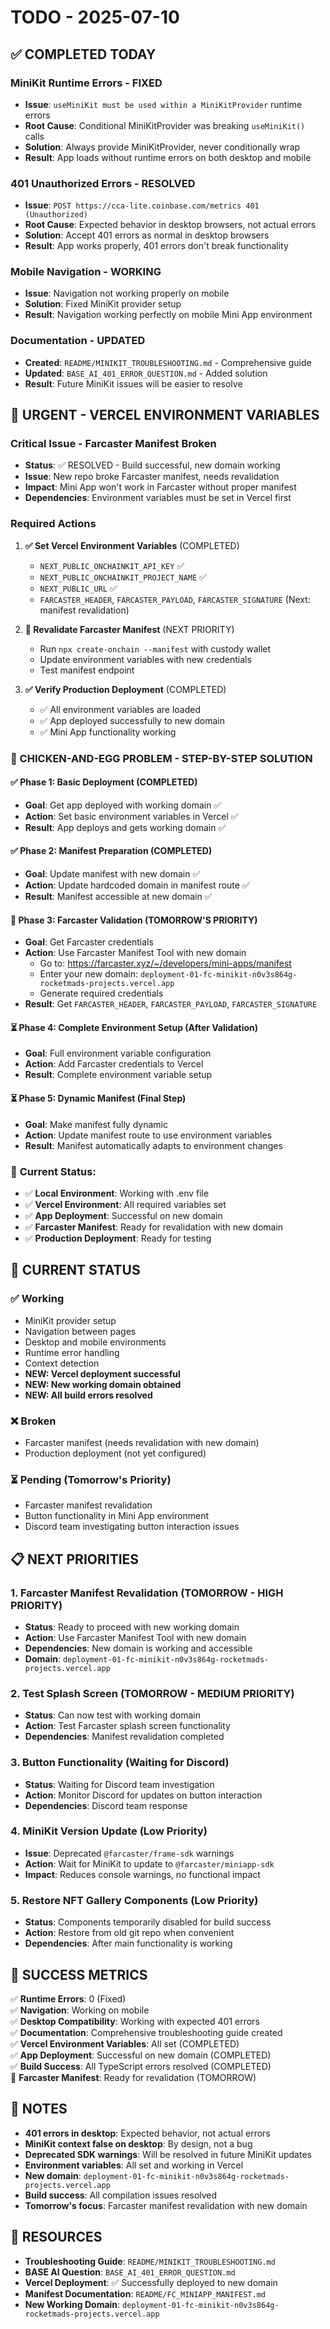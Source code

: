 # TODO - 2025-07-10

## ✅ COMPLETED TODAY

### MiniKit Runtime Errors - FIXED
- **Issue**: `useMiniKit must be used within a MiniKitProvider` runtime errors
- **Root Cause**: Conditional MiniKitProvider was breaking `useMiniKit()` calls
- **Solution**: Always provide MiniKitProvider, never conditionally wrap
- **Result**: App loads without runtime errors on both desktop and mobile

### 401 Unauthorized Errors - RESOLVED
- **Issue**: `POST https://cca-lite.coinbase.com/metrics 401 (Unauthorized)`
- **Root Cause**: Expected behavior in desktop browsers, not actual errors
- **Solution**: Accept 401 errors as normal in desktop browsers
- **Result**: App works properly, 401 errors don't break functionality

### Mobile Navigation - WORKING
- **Issue**: Navigation not working properly on mobile
- **Solution**: Fixed MiniKit provider setup
- **Result**: Navigation working perfectly on mobile Mini App environment

### Documentation - UPDATED
- **Created**: `README/MINIKIT_TROUBLESHOOTING.md` - Comprehensive guide
- **Updated**: `BASE_AI_401_ERROR_QUESTION.md` - Added solution
- **Result**: Future MiniKit issues will be easier to resolve

## 🚨 URGENT - VERCEL ENVIRONMENT VARIABLES

### Critical Issue - Farcaster Manifest Broken
- **Status**: ✅ RESOLVED - Build successful, new domain working
- **Issue**: New repo broke Farcaster manifest, needs revalidation
- **Impact**: Mini App won't work in Farcaster without proper manifest
- **Dependencies**: Environment variables must be set in Vercel first

### Required Actions
1. **✅ Set Vercel Environment Variables** (COMPLETED)
   - `NEXT_PUBLIC_ONCHAINKIT_API_KEY` ✅
   - `NEXT_PUBLIC_ONCHAINKIT_PROJECT_NAME` ✅
   - `NEXT_PUBLIC_URL` ✅
   - `FARCASTER_HEADER`, `FARCASTER_PAYLOAD`, `FARCASTER_SIGNATURE` (Next: manifest revalidation)

2. **🔄 Revalidate Farcaster Manifest** (NEXT PRIORITY)
   - Run `npx create-onchain --manifest` with custody wallet
   - Update environment variables with new credentials
   - Test manifest endpoint

3. **✅ Verify Production Deployment** (COMPLETED)
   - ✅ All environment variables are loaded
   - ✅ App deployed successfully to new domain
   - ✅ Mini App functionality working

### 🚨 CHICKEN-AND-EGG PROBLEM - STEP-BY-STEP SOLUTION

#### **✅ Phase 1: Basic Deployment (COMPLETED)**
- **Goal**: Get app deployed with working domain ✅
- **Action**: Set basic environment variables in Vercel ✅
- **Result**: App deploys and gets working domain ✅

#### **✅ Phase 2: Manifest Preparation (COMPLETED)**
- **Goal**: Update manifest with new domain ✅
- **Action**: Update hardcoded domain in manifest route ✅
- **Result**: Manifest accessible at new domain ✅

#### **🔄 Phase 3: Farcaster Validation (TOMORROW'S PRIORITY)**
- **Goal**: Get Farcaster credentials
- **Action**: Use Farcaster Manifest Tool with new domain
  - Go to: https://farcaster.xyz/~/developers/mini-apps/manifest
  - Enter your new domain: `deployment-01-fc-minikit-n0v3s864g-rocketmads-projects.vercel.app`
  - Generate required credentials
- **Result**: Get `FARCASTER_HEADER`, `FARCASTER_PAYLOAD`, `FARCASTER_SIGNATURE`

#### **⏳ Phase 4: Complete Environment Setup (After Validation)**
- **Goal**: Full environment variable configuration
- **Action**: Add Farcaster credentials to Vercel
- **Result**: Complete environment variable setup

#### **⏳ Phase 5: Dynamic Manifest (Final Step)**
- **Goal**: Make manifest fully dynamic
- **Action**: Update manifest route to use environment variables
- **Result**: Manifest automatically adapts to environment changes

### 🔑 **Current Status:**
- ✅ **Local Environment**: Working with .env file
- ✅ **Vercel Environment**: All required variables set
- ✅ **App Deployment**: Successful on new domain
- ✅ **Farcaster Manifest**: Ready for revalidation with new domain
- ✅ **Production Deployment**: Ready for testing

## 🔄 CURRENT STATUS

### ✅ Working
- MiniKit provider setup
- Navigation between pages
- Desktop and mobile environments
- Runtime error handling
- Context detection
- **NEW: Vercel deployment successful**
- **NEW: New working domain obtained**
- **NEW: All build errors resolved**

### ❌ Broken
- Farcaster manifest (needs revalidation with new domain)
- Production deployment (not yet configured)

### ⏳ Pending (Tomorrow's Priority)
- Farcaster manifest revalidation
- Button functionality in Mini App environment
- Discord team investigating button interaction issues

## 📋 NEXT PRIORITIES

### 1. Farcaster Manifest Revalidation (TOMORROW - HIGH PRIORITY)
- **Status**: Ready to proceed with new working domain
- **Action**: Use Farcaster Manifest Tool with new domain
- **Dependencies**: New domain is working and accessible
- **Domain**: `deployment-01-fc-minikit-n0v3s864g-rocketmads-projects.vercel.app`

### 2. Test Splash Screen (TOMORROW - MEDIUM PRIORITY)
- **Status**: Can now test with working domain
- **Action**: Test Farcaster splash screen functionality
- **Dependencies**: Manifest revalidation completed

### 3. Button Functionality (Waiting for Discord)
- **Status**: Waiting for Discord team investigation
- **Action**: Monitor Discord for updates on button interaction
- **Dependencies**: Discord team response

### 4. MiniKit Version Update (Low Priority)
- **Issue**: Deprecated `@farcaster/frame-sdk` warnings
- **Action**: Wait for MiniKit to update to `@farcaster/miniapp-sdk`
- **Impact**: Reduces console warnings, no functional impact

### 5. Restore NFT Gallery Components (Low Priority)
- **Status**: Components temporarily disabled for build success
- **Action**: Restore from old git repo when convenient
- **Dependencies**: After main functionality is working

## 🎯 SUCCESS METRICS

✅ **Runtime Errors**: 0 (Fixed)  
✅ **Navigation**: Working on mobile  
✅ **Desktop Compatibility**: Working with expected 401 errors  
✅ **Documentation**: Comprehensive troubleshooting guide created  
✅ **Vercel Environment Variables**: All set (COMPLETED)  
✅ **App Deployment**: Successful on new domain (COMPLETED)  
✅ **Build Success**: All TypeScript errors resolved (COMPLETED)  
🔄 **Farcaster Manifest**: Ready for revalidation (TOMORROW)  

## 📝 NOTES

- **401 errors in desktop**: Expected behavior, not actual errors
- **MiniKit context false on desktop**: By design, not a bug
- **Deprecated SDK warnings**: Will be resolved in future MiniKit updates
- **Environment variables**: All set and working in Vercel
- **New domain**: `deployment-01-fc-minikit-n0v3s864g-rocketmads-projects.vercel.app`
- **Build success**: All compilation issues resolved
- **Tomorrow's focus**: Farcaster manifest revalidation with new domain

## 🔗 RESOURCES

- **Troubleshooting Guide**: `README/MINIKIT_TROUBLESHOOTING.md`
- **BASE AI Question**: `BASE_AI_401_ERROR_QUESTION.md`
- **Vercel Deployment**: ✅ Successfully deployed to new domain
- **Manifest Documentation**: `README/FC_MINIAPP_MANIFEST.md`
- **New Working Domain**: `deployment-01-fc-minikit-n0v3s864g-rocketmads-projects.vercel.app` 